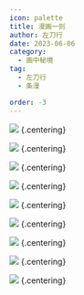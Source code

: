 ```yaml
---
icon: palette
title: 漫画一则
author: 左刀行
date: 2023-06-06
category:
  - 画中秘境
tag:
  - 左刀行
  - 条漫

order: -3
---
```


![](./res/comic/comic1.webp) {.centering}

![](./res/comic/comic2.webp) {.centering}

![](./res/comic/comic3.webp) {.centering}

![](./res/comic/comic4.webp) {.centering}

![](./res/comic/comic5.webp) {.centering}

![](./res/comic/comic6.webp) {.centering}

![](./res/comic/comic7.webp) {.centering}

![](./res/comic/comic8.webp) {.centering}

![](./res/comic/comic9.webp) {.centering}

<FakeAds />